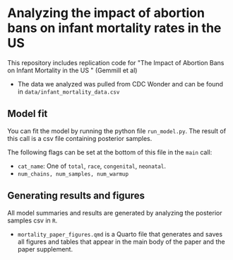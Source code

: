 # Analyzing the impact of abortion bans on infant mortality rates in the US
This repository includes replication code for "The Impact of Abortion Bans on Infant Mortality in the US
" (Gemmill et al)

- The data we analyzed was pulled from CDC Wonder and can be found in `data/infant_mortality_data.csv`

## Model fit
You can fit the model by running the python file `run_model.py`. The result of this call is a csv file containing posterior samples.

The following flags can be set at the bottom of this file in the `main` call:
- `cat_name`: One of `total`, `race`, `congenital`, `neonatal`. 
- `num_chains, num_samples, num_warmup`

## Generating results and figures
All model summaries and results are generated by analyzing the posterior samples csv in `R`. 
- `mortality_paper_figures.qmd` is a Quarto file that generates and saves all figures and tables that appear in the main body of the paper and the paper supplement.

